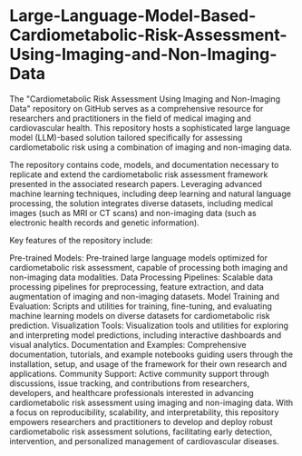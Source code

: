 # Large-Language-Model-Based-Cardiometabolic-Risk-Assessment-Using-Imaging-and-Non-Imaging-Data
The "Cardiometabolic Risk Assessment Using Imaging and Non-Imaging Data" repository on GitHub serves as a comprehensive resource for researchers and practitioners in the field of medical imaging and cardiovascular health. This repository hosts a sophisticated large language model (LLM)-based solution tailored specifically for assessing cardiometabolic risk using a combination of imaging and non-imaging data.

The repository contains code, models, and documentation necessary to replicate and extend the cardiometabolic risk assessment framework presented in the associated research papers. Leveraging advanced machine learning techniques, including deep learning and natural language processing, the solution integrates diverse datasets, including medical images (such as MRI or CT scans) and non-imaging data (such as electronic health records and genetic information).

Key features of the repository include:

Pre-trained Models: Pre-trained large language models optimized for cardiometabolic risk assessment, capable of processing both imaging and non-imaging data modalities.
Data Processing Pipelines: Scalable data processing pipelines for preprocessing, feature extraction, and data augmentation of imaging and non-imaging datasets.
Model Training and Evaluation: Scripts and utilities for training, fine-tuning, and evaluating machine learning models on diverse datasets for cardiometabolic risk prediction.
Visualization Tools: Visualization tools and utilities for exploring and interpreting model predictions, including interactive dashboards and visual analytics.
Documentation and Examples: Comprehensive documentation, tutorials, and example notebooks guiding users through the installation, setup, and usage of the framework for their own research and applications.
Community Support: Active community support through discussions, issue tracking, and contributions from researchers, developers, and healthcare professionals interested in advancing cardiometabolic risk assessment using imaging and non-imaging data.
With a focus on reproducibility, scalability, and interpretability, this repository empowers researchers and practitioners to develop and deploy robust cardiometabolic risk assessment solutions, facilitating early detection, intervention, and personalized management of cardiovascular diseases.
